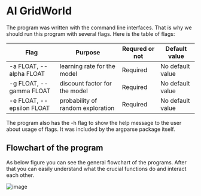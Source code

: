 # AI GridWorld

The program was written with the command line interfaces. That is why we should run this program with several flags. Here is the table of flags:

| Flag  | Purpose | Requred or not | Default value |
| ------------- | ------------- | ------------- | ------------- |
| -a FLOAT, --alpha FLOAT  | learning rate for the model | Required  | No default value  |
| -g FLOAT, --gamma FLOAT  | discount factor for the model  | Required  | No default value  |
| -e FLOAT, --epsilon FLOAT  | probability of random exploration  | Required  | No default value  |


The program also has the -h flag to show the help message to the user about usage of flags. It was included by the argparse package itself.


## Flowchart of the program

As below figure you can see the general flowchart of the programs. After that you can easily understand what the crucial functions do and interact each other.

![image](https://user-images.githubusercontent.com/56725845/234514739-dd86e112-6ee2-4b9a-89cd-fd819e4249f5.png)

